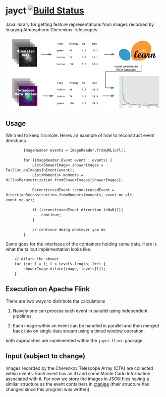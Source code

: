 # jayct [![Build Status](https://travis-ci.org/mackaiver/jayct.svg?branch=master)](https://travis-ci.org/mackaiver/jayct)

Java library for getting feature representations from images recorded by Imaging Atmospheric Cherenkov Telescopes.

[![Overview](overview.png)](https://github.com/mackaiver/jayct)

## Usage 

We tried to keep it simple. Heres an example of how to reconstruct event directions.

```
        ImageReader events = ImageReader.fromURL(url);

        for (ImageReader.Event event : events) {
            List<ShowerImage> showerImages = TailCut.onImagesInEvent(event);
            List<Moments> moments = HillasParametrization.fromShowerImages(showerImages);

            ReconstrucedEvent reconstrucedEvent = DirectionReconstruction.fromMoments(moments, event.mc.alt, event.mc.az);

            if (reconstrucedEvent.direction.isNaN()){
                continue;
            }
            
            // continue doing whatever you do
        }
```

Same goes for the interfaces of the containers holding some data. Here is what the tailcut implementation looks like.



        // dilate the shower
        for (int l = 1; l < levels.length; l++) {
            showerImage.dilate(image, levels[l]);
        }
        
        
## Execution on Apache Flink

There are two ways to distribute the calculations

 1. Naively one can process each event in parallel using independent pipelines.
  
 2. Each image within an event can be handled in parallel and then merged back into on 
 single data stream using a timed window operation.
 
both approaches are implemented within the `jayct.flink `package.

## Input (subject to change)

Images recorded by the Cherenkov Telescope Array (CTA) are
collected within events. Each event has an ID and some Monte Carlo Information 
associated with it. For now we store the images in JSON files having 
a similar structure as the event containers in [ctapipe](https://github.com/cta-observatory/ctapipe/)
(their structure has changed since this program was written)
  

